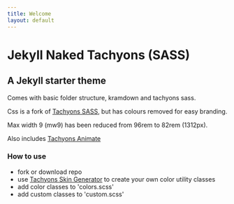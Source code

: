 ```yaml
---
title: Welcome
layout: default
---
```


# Jekyll Naked Tachyons (SASS)

## A Jekyll starter theme

Comes with basic folder structure, kramdown and tachyons sass.

Css is a fork of [Tachyons SASS](https://github.com/tachyons-css/tachyons-sass), but has colours removed for easy branding.

Max width 9 (mw9) has been reduced from 96rem to 82rem (1312px).

Also includes [Tachyons Animate](http://andrewnater.com/tachyons-animate/)

### How to use

- fork or download repo
- use [Tachyons Skin Generator](https://tachyons-tldr.now.sh/#/tools) to create your own color utility classes
- add color classes to 'colors.scss'
- add custom classes to 'custom.scss'
